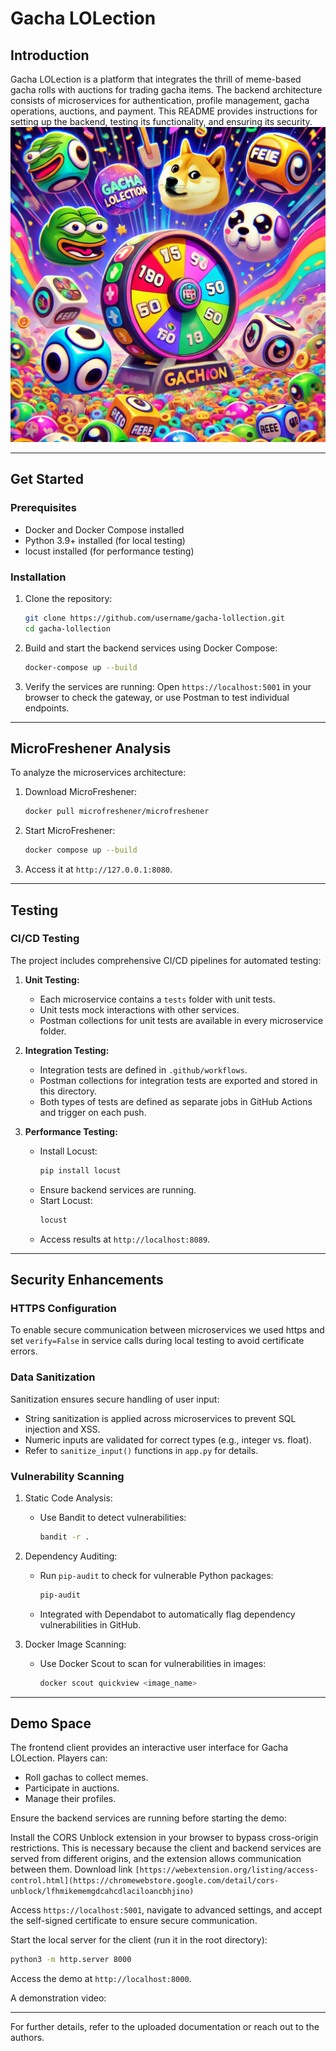 # Gacha LOLection

## Introduction
Gacha LOLection is a platform that integrates the thrill of meme-based gacha rolls with auctions for trading gacha items. The backend architecture consists of microservices for authentication, profile management, gacha operations, auctions, and payment. This README provides instructions for setting up the backend, testing its functionality, and ensuring its security.
![Gacha LOLection Banner](./sfondo.webp)

---

## Get Started

### Prerequisites
- Docker and Docker Compose installed
- Python 3.9+ installed (for local testing)
- locust installed (for performance testing)

### Installation
1. Clone the repository:
   ```bash
   git clone https://github.com/username/gacha-lollection.git
   cd gacha-lollection
   ```

2. Build and start the backend services using Docker Compose:
   ```bash
   docker-compose up --build
   ```

3. Verify the services are running:
   Open `https://localhost:5001` in your browser to check the gateway, or use Postman to test individual endpoints.

---

## MicroFreshener Analysis
To analyze the microservices architecture:

1. Download MicroFreshener:
   ```bash
   docker pull microfreshener/microfreshener
   ```

2. Start MicroFreshener:
   ```bash
   docker compose up --build
   ```

3. Access it at `http://127.0.0.1:8080`.

---

## Testing

### CI/CD Testing
The project includes comprehensive CI/CD pipelines for automated testing:

1. **Unit Testing:**
   - Each microservice contains a `tests` folder with unit tests.
   - Unit tests mock interactions with other services.
   - Postman collections for unit tests are available in every microservice folder.

2. **Integration Testing:**
   - Integration tests are defined in `.github/workflows`.
   - Postman collections for integration tests are exported and stored in this directory.
   - Both types of tests are defined as separate jobs in GitHub Actions and trigger on each push.

3. **Performance Testing:**
   - Install Locust:
     ```bash
     pip install locust
     ```
   - Ensure backend services are running.
   - Start Locust:
     ```bash
     locust
     ```
   - Access results at `http://localhost:8089`.

---

## Security Enhancements

### HTTPS Configuration
To enable secure communication between microservices we used https and set `verify=False` in service calls during local testing to avoid certificate errors.

### Data Sanitization
Sanitization ensures secure handling of user input:
- String sanitization is applied across microservices to prevent SQL injection and XSS.
- Numeric inputs are validated for correct types (e.g., integer vs. float).
- Refer to `sanitize_input()` functions in `app.py` for details.

### Vulnerability Scanning

1. Static Code Analysis:
   - Use Bandit to detect vulnerabilities:
     ```bash
     bandit -r .
     ```

2. Dependency Auditing:
   - Run `pip-audit` to check for vulnerable Python packages:
     ```bash
     pip-audit
     ```
   - Integrated with Dependabot to automatically flag dependency vulnerabilities in GitHub.

3. Docker Image Scanning:
   - Use Docker Scout to scan for vulnerabilities in images:
     ```bash
     docker scout quickview <image_name>
     ```

---

## Demo Space
The frontend client provides an interactive user interface for Gacha LOLection. Players can:
- Roll gachas to collect memes.
- Participate in auctions.
- Manage their profiles.

Ensure the backend services are running before starting the demo:

Install the CORS Unblock extension in your browser to bypass cross-origin restrictions. This is necessary because the client and backend services are served from different origins, and the extension allows communication between them. Download link `[https://webextension.org/listing/access-control.html](https://chromewebstore.google.com/detail/cors-unblock/lfhmikememgdcahcdlaciloancbhjino)`

Access `https://localhost:5001`, navigate to advanced settings, and accept the self-signed certificate to ensure secure communication.

Start the local server for the client (run it in the root directory):
```bash
python3 -m http.server 8000
```
Access the demo at `http://localhost:8000`.

A demonstration video:


---

For further details, refer to the uploaded documentation or reach out to the authors.


